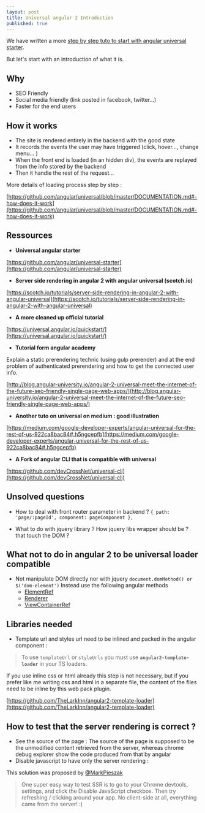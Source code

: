 ```yaml
---
layout: post
title: Universal angular 2 Introduction
published: true
---
```


We have written a more [step by step tuto to start with angular universal starter](http://dev.sebastienlucas.com/how-to-use-the-angular-universal-starter/).

But let's start with an introduction of what it is.

## Why

* SEO Friendly
* Social  media friendly (link posted in facebook, twitter...)
* Faster for the end users

## How  it works

* The site is rendered entirely in the backend with the good state
* It records the events the user may have triggered (click, hover..., change menu... )
* When the front end is loaded (in an hidden div), the events are replayed from the info stored by the backend
* Then it handle the rest of the request...

More details of  loading process step by step :

[https://github.com/angular/universal/blob/master/DOCUMENTATION.md#-how-does-it-work](https://github.com/angular/universal/blob/master/DOCUMENTATION.md#-how-does-it-work)

## Ressources

* **Universal angular starter**

[https://github.com/angular/universal-starter](https://github.com/angular/universal-starter)
* **Server side rendering in angular 2 with angular universal (scotch.io)**

[https://scotch.io/tutorials/server-side-rendering-in-angular-2-with-angular-universal](https://scotch.io/tutorials/server-side-rendering-in-angular-2-with-angular-universal)

* **A more cleaned up official tutorial**

[https://universal.angular.io/quickstart/](https://universal.angular.io/quickstart/)

* **Tutorial form angular academy**  

Explain a static prerendering technic (using gulp prerender) and at the end problem of authenticated prerendering and how to get the connected user info.

[http://blog.angular-university.io/angular-2-universal-meet-the-internet-of-the-future-seo-friendly-single-page-web-apps/](http://blog.angular-university.io/angular-2-universal-meet-the-internet-of-the-future-seo-friendly-single-page-web-apps/)

* **Another tuto on universal on medium : good  illustration**

[https://medium.com/google-developer-experts/angular-universal-for-the-rest-of-us-922ca8bac84#.h5ngcepfb](https://medium.com/google-developer-experts/angular-universal-for-the-rest-of-us-922ca8bac84#.h5ngcepfb)


* **A Fork of angular CLI that is compatible with universal**

[https://github.com/devCrossNet/universal-cli](https://github.com/devCrossNet/universal-cli)

## Unsolved questions

* How to deal with front router parameter in backend ?
`{ path: 'page/:pageId', component: pageComponent },`

* What to do with jquery library ? How jquery libs wrapper should be ? that touch the DOM ?


## What **not** to do in angular 2 to be universal loader compatible

* Not manipulate DOM directly nor with jquery
`document.domMethod() or $('dom-element')`
Instead use the following angular methods
    * [ElementRef](https://angular.io/docs/js/latest/api/core/index/ElementRef-class.html)
    * [Renderer](https://angular.io/docs/js/latest/api/core/index/Renderer-class.html)
    * [ViewContainerRef](https://angular.io/docs/ts/latest/api/core/index/ViewContainerRef-class.html)

## Libraries needed

* Template url and styles url need to be inlined and packed in the angular component :
> To use `templateUrl` or `styleUrls` you must use **`angular2-template-loader`** in your TS loaders.

If  you use inline css or html already this step is not necessary, but if you prefer like me writing css and html in a separate file, the content of the files need to be inline  by this  web pack plugin.

[https://github.com/TheLarkInn/angular2-template-loader](https://github.com/TheLarkInn/angular2-template-loader)


## How to test that the server rendering is correct ?

* See the source of the page : The source of the page is supposed to be the unmodified content retrieved from the server, whereas chrome debug explorer show the code produced from that by angular
* Disable javascript to have only the  server rendering :

This solution was proposed by [@MarkPieszak](https://github.com/angular/universal-starter/issues/372#issuecomment-281711218)
> One super easy way to test SSR is to go to your Chrome devtools, settings, and click the Disable JavaScript checkbox. Then try refreshing / clicking around your app. No client-side at all, everything came from the server! :)
